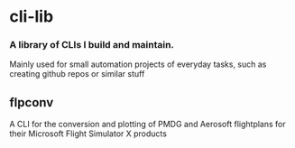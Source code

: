 # cli-lib

### A library of CLIs I build and maintain. 

Mainly used for small automation projects of everyday tasks, such as creating github repos or similar stuff

## flpconv
A CLI for the conversion and plotting of PMDG and Aerosoft flightplans for their Microsoft Flight Simulator X products

